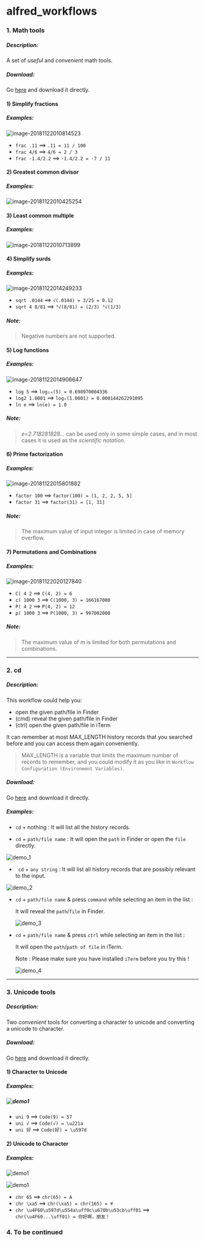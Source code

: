 # alfred_workflows

### 1. Math tools

##### Description:

A set of *useful* and *convenient* math tools.

##### Download:

Go [here](https://github.com/Emrys365/alfred_workflows/blob/master/MathTools/MathTools.alfredworkflow) and download it directly.

#### 1) Simplify fractions

##### Examples:

![image-20181122010814523](MathTools/demo_1.png)

+ `frac .11`  ==>  `.11 = 11 / 100`
+ `frac 4/6`  ==>  `4/6 = 2 / 3`
+ `frac -1.4/2.2`  ==>  `-1.4/2.2 = -7 / 11`

#### 2) Greatest common divisor

##### Examples:

![image-20181122010425254](MathTools/demo_2.png)

#### 3) Least common multiple

##### Examples:

![image-20181122010713899](MathTools/demo_3.png)

#### 4) Simplify surds

##### Examples:

![image-20181122014249233](MathTools/demo_4.png)

- `sqrt .0144`  ==>  `√(.0144) = 3/25 = 0.12`
- `sqrt 4 8/81`  ==>  `³√(8/81) = (2/3) ³√(1/3)`

##### Note:
>  Negative numbers are not supported.

#### 5) Log functions

##### Examples:

![image-20181122014906647](MathTools/demo_5.png)

- `log 5`  ==>  `log₁₀(5) = 0.698970004336`
- `log2 1.0001`  ==>  `log₂(1.0001) = 0.000144262291095`
- `ln e`  ==>  `ln(e) = 1.0`

##### Note: 

> *e=2.718281828...* can be used only in some simple cases, and in most cases it is used as the *scientific notation*.

#### 6) Prime factorization

##### Examples:

![image-20181122015801882](MathTools/demo_6.png)

+ `factor 100`  ==>  `factor(100) = [1, 2, 2, 5, 5]`
+ `factor 31`  ==>  `factor(31) = [1, 31]`

##### Note:

> The maximum value of input integer is limited in case of memory overflow.

#### 7) Permutations and Combinations

##### Examples:

![image-20181122020127840](MathTools/demo_7.png)

+ `C( 4 2`  ==>  `C(4, 2) = 6 `
+ `c( 1000 3`  ==>  `C(1000, 3) = 166167000 `
+ `P( 4 2`  ==>  `P(4, 2) = 12`
+ `p( 1000 3`  ==>  `P(1000, 3) = 997002000 `

##### Note: 

> The maximum value of *m* is limited for both permutations and combinations.

---

### 2. cd

##### Description:

This workflow could help you:
 - open the given path/file in Finder
 - (cmd) reveal the given path/file in Finder
 - (ctrl) open the given path/file in iTerm

It can remember at most MAX_LENGTH history records that you searched before and you can access them again conveniently.

> MAX_LENGTH is a variable that limits the maximum number of records to remember, and you could modify it as you like in `Workflow Configuration (Environment Variables)`.

##### Download:

Go [here](https://github.com/Emrys365/alfred_workflows/blob/master/cdTool/cd.alfredworkflow) and download it directly.

##### Examples:

+ `cd` + nothing : It will list all the history records.

+ `cd` + `path/file name` : It will open the `path` in Finder or open the `file` directly.

![demo_1](cdTool/demo_1.png)

+ ` cd` + `any string` : It will list all history records that are possibly relevant to the input.

![demo_2](cdTool/demo_2.png)

+ `cd` + `path/file name` & press `command` while selecting an item in the list : 

  It will reveal the `path`/`file` in Finder.

  ![demo_3](cdTool/demo_3.png)

+ `cd` + `path/file name` & press `ctrl` while selecting an item in the list : 

  It will open the `path`/`path of file` in iTerm.

  Note : Please make sure you have installed `iTerm` before you try this !

  ![demo_4](cdTool/demo_4.png)

---

### 3. Unicode tools

##### Description:

Two *convenient​* tools for converting a character to unicode and converting a unicode to character.

##### Download:

Go [here](https://github.com/Emrys365/alfred_workflows/blob/master/UnicodeTools/UnicodeTools.alfredworkflow) and download it directly.

#### 1) Character to Unicode

##### Examples:

##### ![demo1](UnicodeTools/demo1.1.jpg)

+ `uni 9`  ==>  `Code(9) = 57`
+ `uni √`  ==>  `Code(√) = \u221a`
+ `uni 好` ==> `Code(好) = \u597d`

#### 2) Unicode to Character

##### Examples:

![demo1](UnicodeTools/demo2.1.jpg)

![demo1](UnicodeTools/demo2.2.jpg)

- `chr 65`  ==>  `chr(65) = A`
- `chr \xa5` ==> `chr(\xa5) = chr(165) = ¥`
- `chr \u4F60\u597d\u554a\uff0c\u670b\u53cb\uff01` ==> `chr(\u4F60...\uff01) = 你好啊，朋友！`

### 4. To be continued

